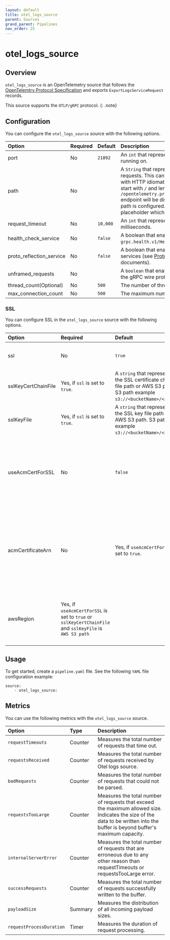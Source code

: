 ```yaml
---
layout: default
title: otel_logs_source
parent: Sources
grand_parent: Pipelines
nav_order: 25
---
```


# otel_logs_source

## Overview

`otel_logs_source` is an OpenTelemetry source that follows the [OpenTelemtry Protocol Specification](https://github.com/open-telemetry/oteps/blob/master/text/0035-opentelemetry-protocol.md) and exports `ExportLogsServiceRequest` records. 

This source supports the `OTLP/gRPC` protocol.
{: .note}

## Configuration

You can configure the `otel_logs_source` source with the following options. 

| Option | Required | Default | Description |
| :--- | :--- | :--- | :--- |
| port | No | `21892` | An `int` that represents the port that the `OTel logs source` is running on. |
| path | No |      | A `String` that represents the path for sending unframed HTTP requests. This can be used for supporting unframed gRPC with HTTP idiomatic path to a configurable path. It should start with `/` and length should be at least 1. `/opentelemetry.proto.collector.logs.v1.LogsService/Export` endpoint will be disabled for both gRPC and HTTP requests if path is configured. Path can contain `${pipelineName}` placeholder which will be replaced with pipeline name.
| request_timeout | No | `10,000` | An `int` that represents the request timeout duration in milliseconds. |
| health_check_service | No | `false` | A boolean that enables the gRPC health check service under `grpc.health.v1/Health/Check`. |
| proto_reflection_service | No | `false` | A boolean that enables a reflection service for Protobuf services (see [ProtoReflectionService](https://grpc.github.io/grpc-java/javadoc/io/grpc/protobuf/services/ProtoReflectionService.html) and [gRPC reflection](https://github.com/grpc/grpc-java/blob/master/documentation/server-reflection-tutorial.md) documents). |
| unframed_requests | No |  | A `boolean` that enables requests which are not framed using the gRPC wire protocol. |
| thread_count(Optional) | No | `500` | The number of threads to keep in the `ScheduledThreadPool`. |
| max_connection_count | No | `500` | The maximum number of open connections allowed. |

### SSL

You can configure SSL in the `otel_logs_source` source with the following options.

| Option | Required | Default | Description |
| :--- | :--- | :--- | :--- |
| ssl | No | `true` | A boolean that enables TLS/SSL. |
| sslKeyCertChainFile | Yes, if `ssl` is set to `true`. | A `string` that represents the SSL certificate chain file path or AWS S3 path. S3 path example `s3://<bucketName>/<path>`. |
| sslKeyFile | Yes, if `ssl` is set to `true`. | A `string` that represents the SSL key file path or AWS S3 path. S3 path example `s3://<bucketName>/<path>`. |
| useAcmCertForSSL | No | `false` | A boolean enables TLS/SSL using certificate and private key from AWS Certificate Manager (ACM). |
| acmCertificateArn | No | Yes, if `useAcmCertForSSL` is set to `true`. | A `string` that represents the ACM certificate ARN. ACM certificate take preference over S3 or local file system certificate. |
| awsRegion | Yes, if `useAcmCertForSSL` is set to `true` or `sslKeyCertChainFile` and `sslKeyFile` is `AWS S3 path` |       | A `string` that represents the AWS region to use ACM or S3. Required. |

## Usage

To get started, create a `pipeline.yaml` file. See the following `YAML` file configuration example:

```
source:
    - otel_logs_source:
```

## Metrics

You can use the following metrics with the `otel_logs_source` source.

| Option | Type | Description |
| :--- | :--- | :--- | 
| `requestTimeouts` | Counter | Measures the total number of requests that time out. | 
| `requestsReceived` | Counter | Measures the total number of requests received by Otel logs source. |
| `badRequests` | Counter | Measures the total number of requests that could not be parsed. |
| `requestsTooLarge` | Counter | Measures the total number of requests that exceed the maximum allowed size. Indicates the size of the data to be written into the buffer is beyond buffer's maximum capacity. |
| `internalServerError` | Counter | Measures the total number of requests that are erroneous due to any other reason than requestTimeouts or requestsTooLarge error. |
| `successRequests` | Counter | Measures the total number of requests successfully written to the buffer. |
| `payloadSize` | Summary | Measures the distribution of all incoming payload sizes. |
| `requestProcessDuration` | Timer | Measures the duration of request processing. |